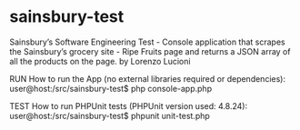 # sainsbury-test

Sainsbury’s Software Engineering Test - Console application that scrapes the Sainsbury’s grocery site - Ripe Fruits page and returns a JSON array of all the products on the page.
by Lorenzo Lucioni

RUN
How to run the App (no external libraries required or dependencies):
user@host:/src/sainsbury-test$ php console-app.php 

TEST
How to run PHPUnit tests (PHPUnit version used: 4.8.24):
user@host:/src/sainsbury-test$ phpunit unit-test.php





